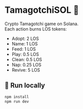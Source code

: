# TamagotchiSOL 🦖

Crypto Tamagotchi game on Solana.  
Each action burns LOS tokens:
- Adopt: 2 LOS
- Name: 1 LOS
- Feed: 1 LOS
- Play: 0.5 LOS
- Clean: 0.5 LOS
- Nap: 0.25 LOS
- Revive: 5 LOS

## 🚀 Run locally
```bash
npm install
npm run dev
